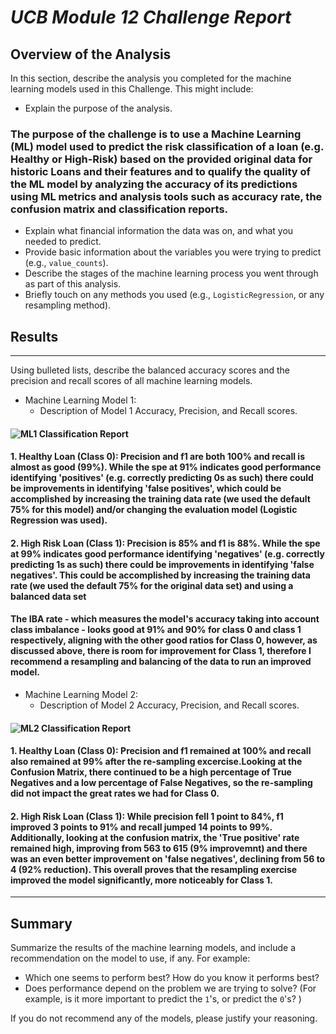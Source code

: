 # ***UCB Module 12 Challenge Report***

## **Overview of the Analysis**

In this section, describe the analysis you completed for the machine learning models used in this Challenge. This might include:

* Explain the purpose of the analysis.
### The purpose of the challenge is to use a Machine Learning (ML) model used to predict the risk classification of a loan (e.g. Healthy or High-Risk) based on the provided original data for historic Loans and their features and to qualify the quality of the ML model by analyzing the accuracy of its predictions using ML metrics and analysis tools such as accuracy rate, the confusion matrix and classification reports.
* Explain what financial information the data was on, and what you needed to predict.
* Provide basic information about the variables you were trying to predict (e.g., `value_counts`).
* Describe the stages of the machine learning process you went through as part of this analysis.
* Briefly touch on any methods you used (e.g., `LogisticRegression`, or any resampling method).

## **Results**
---
Using bulleted lists, describe the balanced accuracy scores and the precision and recall scores of all machine learning models.

* Machine Learning Model 1:
  * Description of Model 1 Accuracy, Precision, and Recall scores.
  
 #### ![ML1 Classification Report](../Resources/ML_Model_1.jpg) 


#### 1. Healthy Loan (Class 0): Precision and f1 are both 100% and recall is almost as good (99%). While the spe at 91% indicates good performance identifying 'positives' (e.g. correctly predicting 0s as such) there could be improvements in identifying 'false positives', which could be accomplished by increasing the training data rate (we used the default 75% for this model) and/or changing the evaluation model (Logistic Regression was used).
#### 2. High Risk Loan (Class 1): Precision is 85% and f1 is 88%. While the spe at 99% indicates good performance identifying 'negatives' (e.g. correctly predicting 1s as such) there could be improvements in identifying 'false negatives'. This could be accomplished by increasing the training data rate (we used the default 75% for the original data set) and using a balanced data set
#### The IBA rate - which measures the model's accuracy taking into account class imbalance - looks good at 91% and 90% for class 0 and class 1 respectively, aligning with the other good ratios for Class 0, however, as discussed above, there is room for improvement for Class 1, therefore I recommend a resampling and balancing of the data to run an improved model.

* Machine Learning Model 2:
  * Description of Model 2 Accuracy, Precision, and Recall scores.
  
#### ![ML2 Classification Report](../Resources/ML_Model_2.jpg) 

#### 1. Healthy Loan (Class 0): Precision and f1 remained at 100% and recall also remained at 99% after the re-sampling excercise.Looking at the Confusion Matrix, there continued to be a high percentage of True Negatives and a low percentage of False Negatives, so the re-sampling did not impact the great rates we had for Class 0.
#### 2. High Risk Loan (Class 1): While precision fell 1 point to 84%, f1 improved 3 points to 91% and recall jumped 14 points to 99%. Additionally, looking at the confusion matrix, the 'True positive' rate remained high, improving from 563 to 615 (9% improvemnt) and there was an even better improvement on 'false negatives', declining from 56 to 4 (92% reduction). This overall proves that the resampling exercise improved the model significantly, more noticeably for Class 1.
---
## **Summary**

Summarize the results of the machine learning models, and include a recommendation on the model to use, if any. For example:
* Which one seems to perform best? How do you know it performs best?
* Does performance depend on the problem we are trying to solve? (For example, is it more important to predict the `1`'s, or predict the `0`'s? )

If you do not recommend any of the models, please justify your reasoning.

